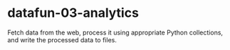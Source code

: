 # datafun-03-analytics
Fetch data from the web, process it using appropriate Python collections, and write the processed data to files.
